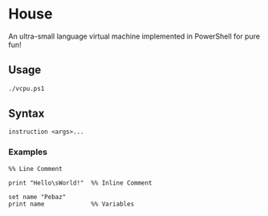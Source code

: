 # House
An ultra-small language virtual machine implemented in PowerShell for pure fun!

## Usage

```bash
./vcpu.ps1
```

## Syntax

```assembly
instruction <args>...
```

### Examples

```assembly
%% Line Comment

print "Hello\sWorld!"  %% Inline Comment

set name "Pebaz"
print name             %% Variables
```



